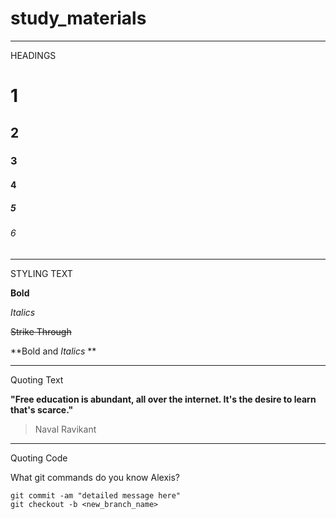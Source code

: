 # study_materials
___
HEADINGS

# 1
## 2
### 3
#### 4
##### 5
###### 6
___

STYLING TEXT

**Bold**

*Italics*

~~Strike Through~~

**Bold and _Italics_ **
___

Quoting Text

**"Free education is abundant, all over the internet. It's the desire to learn that's scarce."**
> Naval Ravikant
___

Quoting Code

What git commands do you know Alexis?
```
git commit -am "detailed message here"
git checkout -b <new_branch_name>
```
